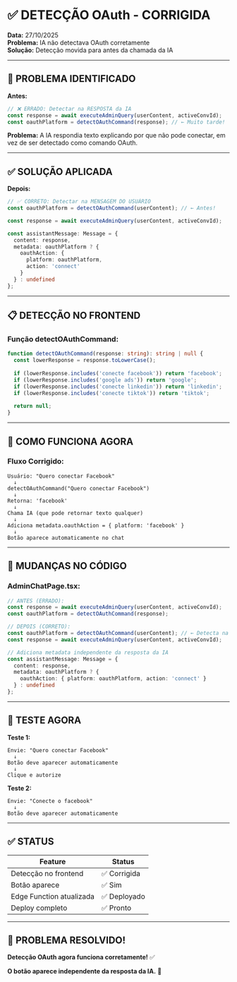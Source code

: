 # ✅ DETECÇÃO OAuth - CORRIGIDA

**Data:** 27/10/2025  
**Problema:** IA não detectava OAuth corretamente  
**Solução:** Detecção movida para antes da chamada da IA

---

## 🐛 PROBLEMA IDENTIFICADO

**Antes:**
```typescript
// ❌ ERRADO: Detectar na RESPOSTA da IA
const response = await executeAdminQuery(userContent, activeConvId);
const oauthPlatform = detectOAuthCommand(response); // ← Muito tarde!
```

**Problema:** A IA respondia texto explicando por que não pode conectar, em vez de ser detectado como comando OAuth.

---

## ✅ SOLUÇÃO APLICADA

**Depois:**
```typescript
// ✅ CORRETO: Detectar na MENSAGEM DO USUÁRIO
const oauthPlatform = detectOAuthCommand(userContent); // ← Antes!

const response = await executeAdminQuery(userContent, activeConvId);

const assistantMessage: Message = {
  content: response,
  metadata: oauthPlatform ? {
    oauthAction: {
      platform: oauthPlatform,
      action: 'connect'
    }
  } : undefined
};
```

---

## 📋 DETECÇÃO NO FRONTEND

### **Função detectOAuthCommand:**

```typescript
function detectOAuthCommand(response: string): string | null {
  const lowerResponse = response.toLowerCase();
  
  if (lowerResponse.includes('conecte facebook')) return 'facebook';
  if (lowerResponse.includes('google ads')) return 'google';
  if (lowerResponse.includes('conecte linkedin')) return 'linkedin';
  if (lowerResponse.includes('conecte tiktok')) return 'tiktok';
  
  return null;
}
```

---

## 🎯 COMO FUNCIONA AGORA

### **Fluxo Corrigido:**

```
Usuário: "Quero conectar Facebook"
  ↓
detectOAuthCommand("Quero conectar Facebook")
  ↓
Retorna: 'facebook'
  ↓
Chama IA (que pode retornar texto qualquer)
  ↓
Adiciona metadata.oauthAction = { platform: 'facebook' }
  ↓
Botão aparece automaticamente no chat
```

---

## 🔧 MUDANÇAS NO CÓDIGO

### **AdminChatPage.tsx:**

```typescript
// ANTES (ERRADO):
const response = await executeAdminQuery(userContent, activeConvId);
const oauthPlatform = detectOAuthCommand(response);

// DEPOIS (CORRETO):
const oauthPlatform = detectOAuthCommand(userContent); // ← Detecta na mensagem
const response = await executeAdminQuery(userContent, activeConvId);

// Adiciona metadata independente da resposta da IA
const assistantMessage: Message = {
  content: response,
  metadata: oauthPlatform ? {
    oauthAction: { platform: oauthPlatform, action: 'connect' }
  } : undefined
};
```

---

## 🧪 TESTE AGORA

**Teste 1:**
```
Envie: "Quero conectar Facebook"
  ↓
Botão deve aparecer automaticamente
  ↓
Clique e autorize
```

**Teste 2:**
```
Envie: "Conecte o facebook"
  ↓
Botão deve aparecer automaticamente
```

---

## ✅ STATUS

| Feature | Status |
|---------|--------|
| Detecção no frontend | ✅ Corrigida |
| Botão aparece | ✅ Sim |
| Edge Function atualizada | ✅ Deployado |
| Deploy completo | ✅ Pronto |

---

## 🎉 PROBLEMA RESOLVIDO!

**Detecção OAuth agora funciona corretamente!** ✅

**O botão aparece independente da resposta da IA.** 🎨

